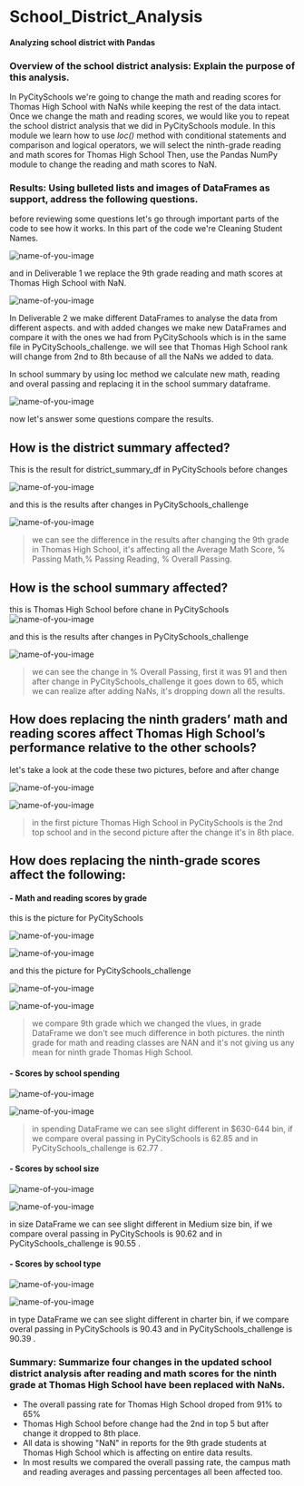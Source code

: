 # School_District_Analysis
#### Analyzing school district with Pandas


### Overview of the school district analysis: Explain the purpose of this analysis.
In PyCitySchools we're going to change the math and reading scores for Thomas High School with NaNs while keeping the rest of the data intact. Once we change the math and reading scores, we would like you to repeat the school district analysis that we did in PyCitySchools module.
In this module we learn how to use *loc()* method with conditional statements and comparison and logical operators, we will select the ninth-grade reading and math scores for Thomas High School Then, use the Pandas NumPy module to change the reading and math scores to NaN.

### Results: Using bulleted lists and images of DataFrames as support, address the following questions.

before reviewing some questions let's go through important parts of the code to see how it works.
In this part of the code we're Cleaning Student Names.

![name-of-you-image](https://github.com/samiramghd/School_District_Analysis/blob/main/Resources/clean.PNG)

and in Deliverable 1 we replace the 9th grade reading and math scores at Thomas High School with NaN. 

![name-of-you-image](https://github.com/samiramghd/School_District_Analysis/blob/main/Resources/nan.PNG)

In Deliverable 2 we make different DataFrames to analyse the data from different aspects. and with added changes we make new DataFrames and compare it with the ones we had from PyCitySchools which is in the same file in PyCitySchools_challenge. we will see that Thomas High School rank will change from 2nd to 8th because of all the NaNs we added to data.

In school summary by using loc method we calculate new math, reading and overal passing and replacing it in the school summary dataframe.

![name-of-you-image](https://github.com/samiramghd/School_District_Analysis/blob/main/Resources/overall.PNG)

now let's answer some questions compare the results.

## How is the district summary affected?

This is the result for district_summary_df in PyCitySchools before changes

![name-of-you-image](https://github.com/samiramghd/School_District_Analysis/blob/main/Resources/district_summary_df1.PNG)

and this is the results after changes in PyCitySchools_challenge

![name-of-you-image](https://github.com/samiramghd/School_District_Analysis/blob/main/Resources/district_summary_df2.PNG)

> we can see the difference in the results after changing the 9th grade in Thomas High School, it's affecting all the Average Math Score, % Passing Math,% Passing Reading, % Overall Passing.

## How is the school summary affected?

this is Thomas High School before chane in PyCitySchools
![name-of-you-image](https://github.com/samiramghd/School_District_Analysis/blob/main/Resources/per_school_summary_df1.PNG)

and this is the results after changes in PyCitySchools_challenge 

![name-of-you-image](https://github.com/samiramghd/School_District_Analysis/blob/main/Resources/per_school_summary_df2.PNG)

> we can see the change in % Overall Passing, first it was 91 and then after change in PyCitySchools_challenge it goes down to 65, which we can realize after adding NaNs, it's dropping down all the results.

## How does replacing the ninth graders’ math and reading scores affect Thomas High School’s performance relative to the other schools?

let's take a look at the code these two pictures, before and after change

![name-of-you-image](https://github.com/samiramghd/School_District_Analysis/blob/main/Resources/top5_1.PNG)


![name-of-you-image](https://github.com/samiramghd/School_District_Analysis/blob/main/Resources/top5_2.PNG)

> in the first picture Thomas High School in PyCitySchools is the 2nd top school and in the second picture after the change it's in 8th place.

## How does replacing the ninth-grade scores affect the following:

#### - Math and reading scores by grade

this is the picture for PyCitySchools

![name-of-you-image](https://github.com/samiramghd/School_District_Analysis/blob/main/Resources/math_grade1.PNG)

![name-of-you-image](https://github.com/samiramghd/School_District_Analysis/blob/main/Resources/reading_grade1.PNG)

and this the picture for PyCitySchools_challenge

![name-of-you-image](https://github.com/samiramghd/School_District_Analysis/blob/main/Resources/math_grade2.PNG)

![name-of-you-image](https://github.com/samiramghd/School_District_Analysis/blob/main/Resources/reading_grade2.PNG)

> we compare 9th grade which we changed the vlues, in grade DataFrame we don't see much difference in both pictures. the ninth grade for math and reading classes are NAN and it's not giving us any mean for ninth grade Thomas High School.

#### - Scores by school spending

![name-of-you-image](https://github.com/samiramghd/School_District_Analysis/blob/main/Resources/spending1.PNG)

![name-of-you-image](https://github.com/samiramghd/School_District_Analysis/blob/main/Resources/spending2.PNG)

> in spending DataFrame we can see slight different in $630-644 bin, if we compare overal passing in PyCitySchools is 62.85 and in PyCitySchools_challenge is 62.77 .

#### - Scores by school size

![name-of-you-image](https://github.com/samiramghd/School_District_Analysis/blob/main/Resources/size1.PNG)

![name-of-you-image](https://github.com/samiramghd/School_District_Analysis/blob/main/Resources/size2.PNG)

in size DataFrame we can see slight different in Medium size bin, if we compare overal passing in PyCitySchools is 90.62 and in PyCitySchools_challenge is 90.55 .

#### - Scores by school type

![name-of-you-image](https://github.com/samiramghd/School_District_Analysis/blob/main/Resources/type1.PNG)

![name-of-you-image](https://github.com/samiramghd/School_District_Analysis/blob/main/Resources/type2.PNG)

in type DataFrame we can see slight different in charter bin, if we compare overal passing in PyCitySchools is 90.43 and in PyCitySchools_challenge is 90.39 .

### Summary: Summarize four changes in the updated school district analysis after reading and math scores for the ninth grade at Thomas High School have been replaced with NaNs.

- The overall passing rate for Thomas High School droped from 91% to 65%
- Thomas High School before change had the 2nd in top 5 but after change it dropped to 8th place.
- All data is showing "NaN" in reports for the 9th grade students at Thomas High School which is affecting on entire data results.
- In most results we compared the overall passing rate, the campus math and reading averages and passing percentages all been affected too. 
